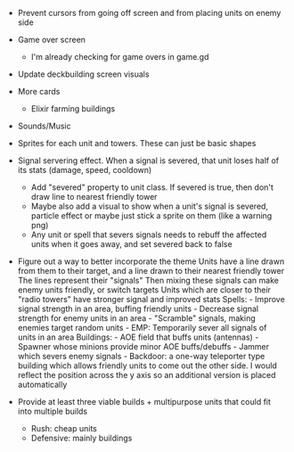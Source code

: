 
- Prevent cursors from going off screen and from placing units on enemy side

- Game over screen
	- I'm already checking for game overs in game.gd

- Update deckbuilding screen visuals

- More cards
    - Elixir farming buildings

- Sounds/Music

- Sprites for each unit and towers. These can just be basic shapes

- 	Signal servering effect. When a signal is severed, that unit loses half of its stats (damage, speed, cooldown)
	- Add "severed" property to unit class. If severed is true, then don't draw line to nearest friendly tower
	- Maybe also add a visual to show when a unit's signal is severed, particle effect or maybe just stick a sprite on them (like a warning png)
    - Any unit or spell that severs signals needs to rebuff the affected units when it goes away, and set severed back to false

- Figure out a way to better incorporate the theme
	Units have a line drawn from them to their target, and a line drawn to their nearest friendly tower
	The lines represent their "signals" 
	Then mixing these signals can make enemy units friendly, or switch targets
	Units which are closer to their "radio towers" have stronger signal and improved stats
    Spells:
		- Improve signal strength in an area, buffing friendly units
		- Decrease signal strength for enemy units in an area
		- "Scramble" signals, making enemies target random units
		- EMP: Temporarily sever all signals of units in an area
	Buildings:
		- AOE field that buffs units (antennas)
		- Spawner whose minions provide minor AOE buffs/debuffs
		- Jammer which severs enemy signals 
        - Backdoor: a one-way teleporter type building which allows friendly units to come out the other side. I would reflect the position across the y axis so an additional version is placed automatically

- Provide at least three viable builds + multipurpose units that could fit into multiple builds
    - Rush: cheap units
    - Defensive: mainly buildings
    
